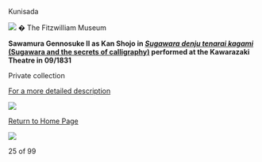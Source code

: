 Kunisada

![](kunisada/Kunisada%20Loan%20171.jpg)
� The Fitzwilliam Museum

**Sawamura Gennosuke II as Kan Shojo in _[Sugawara denju tenarai kagami](../Group3.htm)_ [(Sugawara and the secrets of calligraphy)](../Group3.htm) performed at the Kawarazaki Theatre in 09/1831**

Private collection

  [For a more detailed description](../textK.htm)


[![](../backgrounds/back/backward.gif)](kun320.htm)

[Return to Home Page](../texthomepage.htm)


[![](../backgrounds/back/forward.gif)](knu220.htm)

25 of 99
